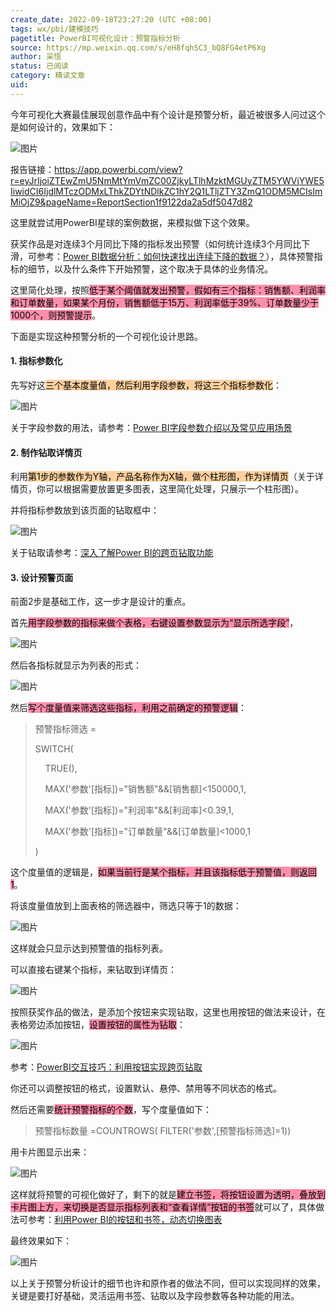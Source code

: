 ```yaml
---
create_date: 2022-09-18T23:27:20 (UTC +08:00)
tags: wx/pbi/建模技巧
pagetitle: PowerBI可视化设计：预警指标分析
source: https://mp.weixin.qq.com/s/eH8fqhSC3_bQ8FG4etP6Xg
author: 采悟
status: 已阅读
category: 精读文章
uid: 
---
```


今年可视化大赛最佳展现创意作品中有个设计是预警分析，最近被很多人问过这个是如何设计的，效果如下：

![图片](https://mmbiz.qpic.cn/mmbiz_png/aHEbZtANQJNgksIPrqdy8yZFRncqBz9WCmFqqVozkwLTUppf8CleAYGHo0xSfRvc7Qphc0US3XrpnQx2K1OxiaA/640?wx_fmt=png&wxfrom=5&wx_lazy=1&wx_co=1)

报告链接：https://app.powerbi.com/view?r=eyJrIjoiZTEwZmU5NmMtYmVmZC00ZjkyLTlhMzktMGUyZTM5YWVjYWE5IiwidCI6IjdlMTczODMxLThkZDYtNDlkZC1hY2Q1LTljZTY3ZmQ1ODM5MCIsImMiOjZ9&pageName=ReportSection1f9122da2a5df5047d82

这里就尝试用PowerBI星球的案例数据，来模拟做下这个效果。

获奖作品是对连续3个月同比下降的指标发出预警（如何统计连续3个月同比下滑，可参考：[Power BI数据分析：如何快速找出连续下降的数据？](http://mp.weixin.qq.com/s?__biz=MzA4MzQwMjY4MA==&mid=2484076198&idx=1&sn=eea955681fca17208105e264274e795c&chksm=8e0c5471b97bdd67ddbc7337636087b4daac68539c64ee71e012f10238442fe6bf07366bd2f5&scene=21#wechat_redirect)），具体预警指标的细节，以及什么条件下开始预警，这个取决于具体的业务情况。

这里简化处理，按照<mark style="background: #FF5582A6;">低于某个阈值就发出预警，假如有三个指标：销售额、利润率和订单数量，如果某个月份，销售额低于15万、利润率低于39%、订单数量少于1000个，则预警提示</mark>。

下面是实现这种预警分析的一个可视化设计思路。

#### **1\. 指标参数化**

先写好这<mark style="background: #FFB86CA6;">三个基本度量值，然后利用字段参数，将这三个指标参数化</mark>：  

![图片](https://mmbiz.qpic.cn/mmbiz_png/aHEbZtANQJNCK6CTLFN4mPcEODgJtLmYNDWaVQcbDEN3icAiarjGgywWm2O1xYy0FUFx6Mqq1jbe9moctgzBOYCw/640?wx_fmt=png&wxfrom=5&wx_lazy=1&wx_co=1)

关于字段参数的用法，请参考：[Power BI字段参数介绍以及常见应用场景](http://mp.weixin.qq.com/s?__biz=MzA4MzQwMjY4MA==&mid=2484080273&idx=1&sn=b985ea8a53854f41a1ba75c0585cb3cd&chksm=8e13a446b9642d5085b1590f38ca7dd36c085269ae2d5d0fe75e09c57fc1ae270158d15d79db&scene=21#wechat_redirect)

#### **2\. 制作钻取详情页**

利用<mark style="background: #FFB86CA6;">第1步的参数作为Y轴，产品名称作为X轴，做个柱形图，作为详情页</mark>（关于详情页，你可以根据需要放置更多图表，这里简化处理，只展示一个柱形图）。

并将指标参数放到该页面的钻取框中：

![图片](https://mmbiz.qpic.cn/mmbiz_png/aHEbZtANQJNCK6CTLFN4mPcEODgJtLmYNXkQotLeGyI0icmrbyOVUUDo66ibT0Vh8ZcqQLBeRsj97eKfZSJ9Q8Yg/640?wx_fmt=png&wxfrom=5&wx_lazy=1&wx_co=1)

关于钻取请参考：[深入了解Power BI的跨页钻取功能](http://mp.weixin.qq.com/s?__biz=MzA4MzQwMjY4MA==&mid=2484069310&idx=1&sn=7097550bfc21942b1120b613a5acd2f1&chksm=8e0c4969b97bc07fc38f6f19716b9df7b6505d9ae57785a8152297b28dcf8c3bb832cc0da928&scene=21#wechat_redirect)  

  
#### **3\. 设计预警页面**

前面2步是基础工作，这一步才是设计的重点。  

首先<mark style="background: #FF5582A6;">用字段参数的指标来做个表格，右键设置参数显示为“显示所选字段”</mark>，

![图片](https://mmbiz.qpic.cn/mmbiz_png/aHEbZtANQJNCK6CTLFN4mPcEODgJtLmYvj40qkjkGGRaRc0CXVS4VEfo2tFFKYq5kswTsWRjI7Srw7Lughu5Bw/640?wx_fmt=png&wxfrom=5&wx_lazy=1&wx_co=1)

然后各指标就显示为列表的形式：  

![图片](https://mmbiz.qpic.cn/mmbiz_png/aHEbZtANQJNCK6CTLFN4mPcEODgJtLmYhoVbFXe7v6L3GibcQMwIjZ1vVvorXO8gsSxsbROCvZVSDwDzbnhyNQw/640?wx_fmt=png&wxfrom=5&wx_lazy=1&wx_co=1)

然后<mark style="background: #FF5582A6;">写个度量值来筛选这些指标，利用之前确定的预警逻辑</mark>：  

> 预警指标筛选 =
> 
> SWITCH(
> 
>     TRUE(),
> 
>     MAX('参数'\[指标\])="销售额"&&\[销售额\]<150000,1,
> 
>     MAX('参数'\[指标\])="利润率"&&\[利润率\]<0.39,1,
> 
>     MAX('参数'\[指标\])="订单数量"&&\[订单数量\]<1000,1
> 
> )

这个度量值的逻辑是，<mark style="background: #FF5582A6;">如果当前行是某个指标，并且该指标低于预警值，则返回1</mark>。  

将该度量值放到上面表格的筛选器中，筛选只等于1的数据：

![图片](https://mmbiz.qpic.cn/mmbiz_png/aHEbZtANQJNCK6CTLFN4mPcEODgJtLmYnCSoz4avMBwK9Hu0Rsup8HWIibhEK9kib6DKg7H6RqSn6oNzFQ2NP5jA/640?wx_fmt=png&wxfrom=5&wx_lazy=1&wx_co=1)

这样就会只显示达到预警值的指标列表。

可以直接右键某个指标，来钻取到详情页：  

![图片](https://mmbiz.qpic.cn/mmbiz_png/aHEbZtANQJNCK6CTLFN4mPcEODgJtLmYYicTmuwl0XPuVtibxNqLyUFdJMSKCUMfRF9uG1lTVePsy5yYHnrlCstw/640?wx_fmt=png&wxfrom=5&wx_lazy=1&wx_co=1)

按照获奖作品的做法，是添加个按钮来实现钻取，这里也用按钮的做法来设计，在表格旁边添加按钮，<mark style="background: #FF5582A6;">设置按钮的属性为钻取</mark>：  

![图片](https://mmbiz.qpic.cn/mmbiz_png/aHEbZtANQJNCK6CTLFN4mPcEODgJtLmYfZ3VuSibgGTqicfSN1keBBRTVKBuQnM3qk5xXDAdJ49w56RxA9XQZrNA/640?wx_fmt=png&wxfrom=5&wx_lazy=1&wx_co=1)

参考：[PowerBI交互技巧：利用按钮实现跨页钻取](http://mp.weixin.qq.com/s?__biz=MzA4MzQwMjY4MA==&mid=2484073883&idx=1&sn=0ff2967115951c9c3c440bbd6a205071&chksm=8e0c5f4cb97bd65adf01f33bcc3a8b58063cb48227702ce2d43b2df05cffda7787d97ac74a80&scene=21#wechat_redirect)

你还可以调整按钮的格式，设置默认、悬停、禁用等不同状态的格式。

然后还需要<mark style="background: #FF5582A6;">统计预警指标的个数</mark>，写个度量值如下：

> 预警指标数量 =COUNTROWS( FILTER('参数',\[预警指标筛选\]=1))

用卡片图显示出来：  

![图片](https://mmbiz.qpic.cn/mmbiz_png/aHEbZtANQJNgksIPrqdy8yZFRncqBz9WQiculXKNrmUXZ4xFzUZHSianOKYV2sJaKSePCTjpUzeciagBYQ6oMkOuQ/640?wx_fmt=png&wxfrom=5&wx_lazy=1&wx_co=1)

这样就将预警的可视化做好了，剩下的就是<mark style="background: #FF5582A6;">建立书签，将按钮设置为透明，叠放到卡片图上方，来切换是否显示指标列表和“查看详情”按钮的书签</mark>就可以了，具体做法可参考：[利用Power BI的按钮和书签，动态切换图表](http://mp.weixin.qq.com/s?__biz=MzA4MzQwMjY4MA==&mid=2484068244&idx=1&sn=4395dc8163cded6a268dd65c3583157a&chksm=8e0c7543b97bfc5551a6626667fccb71b36b303777be57cb0339f3138d2761c43b707a01c073&scene=21#wechat_redirect)

最终效果如下：

![图片](https://mmbiz.qpic.cn/mmbiz_gif/aHEbZtANQJNgksIPrqdy8yZFRncqBz9WVe2oROibRwCnHYGd0gz09ggU7tfejFIE2TVelqZl4mzrd9uWsSMGNEw/640?wx_fmt=gif&wxfrom=5&wx_lazy=1)

以上关于预警分析设计的细节也许和原作者的做法不同，但可以实现同样的效果，关键是要打好基础，灵活运用书签、钻取以及字段参数等各种功能的用法。
